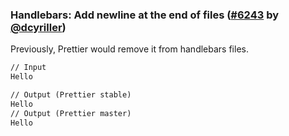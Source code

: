 ### Handlebars: Add newline at the end of files ([#6243] by [@dcyriller])

Previously, Prettier would remove it from handlebars files.

<!-- prettier-ignore -->
```hbs
// Input
Hello

// Output (Prettier stable)
Hello
// Output (Prettier master)
Hello

```

[#6243]: https://github.com/prettier/prettier/pull/6243
[@dcyriller]: https://github.com/dcyriller

